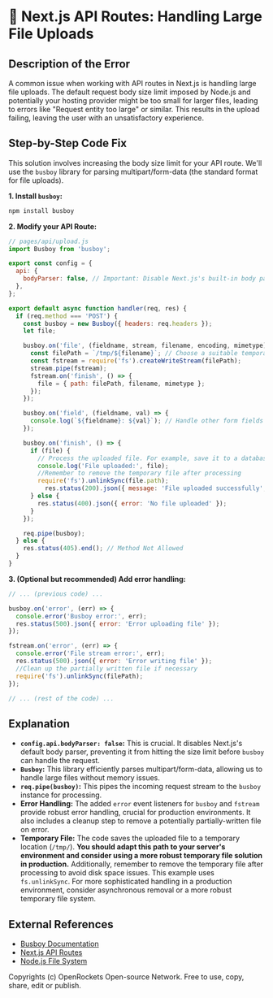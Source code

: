 # 🐞 Next.js API Routes: Handling Large File Uploads


## Description of the Error

A common issue when working with API routes in Next.js is handling large file uploads.  The default request body size limit imposed by Node.js and potentially your hosting provider might be too small for larger files, leading to errors like "Request entity too large" or similar.  This results in the upload failing, leaving the user with an unsatisfactory experience.


## Step-by-Step Code Fix

This solution involves increasing the body size limit for your API route. We'll use the `busboy` library for parsing multipart/form-data (the standard format for file uploads).

**1. Install `busboy`:**

```bash
npm install busboy
```

**2. Modify your API Route:**

```javascript
// pages/api/upload.js
import Busboy from 'busboy';

export const config = {
  api: {
    bodyParser: false, // Important: Disable Next.js's built-in body parser
  },
};

export default async function handler(req, res) {
  if (req.method === 'POST') {
    const busboy = new Busboy({ headers: req.headers });
    let file;

    busboy.on('file', (fieldname, stream, filename, encoding, mimetype) => {
      const filePath = `/tmp/${filename}`; // Choose a suitable temporary file path.  Adjust for your server environment.
      const fstream = require('fs').createWriteStream(filePath);
      stream.pipe(fstream);
      fstream.on('finish', () => {
        file = { path: filePath, filename, mimetype };
      });
    });

    busboy.on('field', (fieldname, val) => {
      console.log(`${fieldname}: ${val}`); // Handle other form fields if needed
    });

    busboy.on('finish', () => {
      if (file) {
        // Process the uploaded file. For example, save it to a database or cloud storage.
        console.log('File uploaded:', file);
        //Remember to remove the temporary file after processing
        require('fs').unlinkSync(file.path);
          res.status(200).json({ message: 'File uploaded successfully', filename: file.filename });
      } else {
        res.status(400).json({ error: 'No file uploaded' });
      }
    });

    req.pipe(busboy);
  } else {
    res.status(405).end(); // Method Not Allowed
  }
}
```

**3.  (Optional but recommended) Add error handling:**


```javascript
// ... (previous code) ...

busboy.on('error', (err) => {
  console.error('Busboy error:', err);
  res.status(500).json({ error: 'Error uploading file' });
});

fstream.on('error', (err) => {
  console.error('File stream error:', err);
  res.status(500).json({ error: 'Error writing file' });
  //Clean up the partially written file if necessary
  require('fs').unlinkSync(filePath);
});

// ... (rest of the code) ...
```


## Explanation

* **`config.api.bodyParser: false`:** This is crucial.  It disables Next.js's default body parser, preventing it from hitting the size limit before `busboy` can handle the request.
* **`Busboy`:** This library efficiently parses multipart/form-data, allowing us to handle large files without memory issues.
* **`req.pipe(busboy)`:** This pipes the incoming request stream to the `busboy` instance for processing.
* **Error Handling:** The added `error` event listeners for `busboy` and `fstream` provide robust error handling, crucial for production environments.  It also includes a cleanup step to remove a potentially partially-written file on error.
* **Temporary File:** The code saves the uploaded file to a temporary location (`/tmp/`). **You should adapt this path to your server's environment and consider using a more robust temporary file solution in production.**  Additionally, remember to remove the temporary file after processing to avoid disk space issues.  This example uses `fs.unlinkSync`.  For more sophisticated handling in a production environment, consider asynchronous removal or a more robust temporary file system.



## External References

* [Busboy Documentation](https://github.com/mscdex/busboy)
* [Next.js API Routes](https://nextjs.org/docs/api-routes/introduction)
* [Node.js File System](https://nodejs.org/api/fs.html)


Copyrights (c) OpenRockets Open-source Network. Free to use, copy, share, edit or publish.

